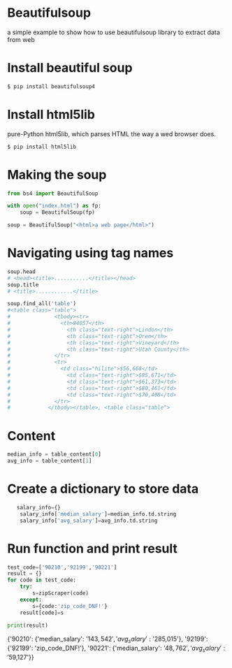 # Beautifulsoup
a simple example to show how to use beautifulsoup library to extract data from web

# Install beautiful soup
```bash
$ pip install beautifulsoup4
```
# Install html5lib 
pure-Python html5lib, which parses HTML the way a wed browser does.
```bash
$ pip install html5lib
```
# Making the soup
```python
from bs4 import BeautifulSoup

with open("index.html") as fp:
    soup = BeautifulSoup(fp)

soup = BeautifulSoup("<html>a web page</html>")
```
# Navigating using tag names
```python
soup.head
# <head><title>...........</title></head>
soup.title
# <title>............</title>

soup.find_all('table')
#<table class="table">
#              <tbody><tr>
#                <th>84057</th>
#                  <th class="text-right">Lindon</th>
#                  <th class="text-right">Orem</th>
#                  <th class="text-right">Vineyard</th>
#                  <th class="text-right">Utah County</th>
#              </tr>
#              <tr>
#                <td class="hilite">$56,668</td>
#                  <td class="text-right">$85,671</td>
#                  <td class="text-right">$61,373</td>
#                  <td class="text-right">$80,461</td>
#                  <td class="text-right">$70,408</td>
#              </tr>
#            </tbody></table>, <table class="table">
```
# Content
```python
median_info = table_content[0]
avg_info = table_content[1]
```
# Create a dictionary to store data
```python
   salary_info={}
    salary_info['median_salary']=median_info.td.string
    salary_info['avg_salary']=avg_info.td.string
```
# Run function and print result
```python
test_code=['90210','92199','90221']
result = {}
for code in test_code:
    try:
        s=zipScraper(code)
    except:
        s={code:'zip_code_DNF!'}   
    result[code]=s
    
print(result)
```
{'90210': {'median_salary': '$143,542', 'avg_salary': '$285,015'}, '92199': {'92199': 'zip_code_DNF!'}, '90221': {'median_salary': '$48,762', 'avg_salary': '$59,127'}}



